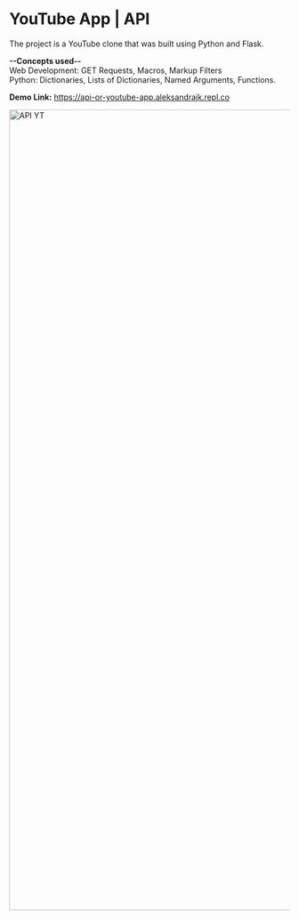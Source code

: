 # YouTube App | API

The project is a YouTube clone that was built using Python and Flask.    

**--Concepts used--**        
Web Development: GET Requests, Macros, Markup Filters     
Python: Dictionaries, Lists of Dictionaries, Named Arguments, Functions. 

**Demo Link:** https://api-or-youtube-app.aleksandrajk.repl.co

<img width="1440" alt="API YT" src="https://user-images.githubusercontent.com/55165756/222289019-abaa8de1-c42b-473c-9114-6d33ff5db9b5.png">
